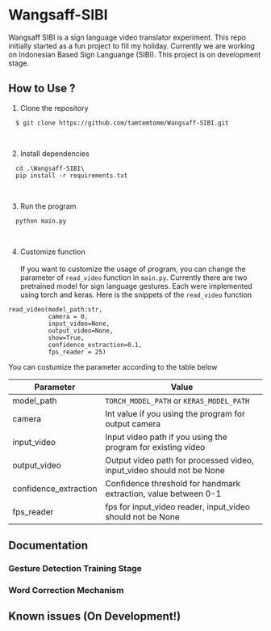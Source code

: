 # Wangsaff-SIBI
Wangsaff SIBI is a sign language video translator experiment. This repo initially started as a fun project to fill my holiday.
Currently we are working on Indonesian Based Sign Languange (SIBI). This project is on development stage.

## How to Use ?
1. Clone the repository
```
  $ git clone https://github.com/tamtemtomm/Wangsaff-SIBI.git
```
</br>

2. Install dependencies
```
  cd .\Wangsaff-SIBI\
  pip install -r requirements.txt
```
<br/>

3. Run the program
```
  python main.py
```
<br/>

4. Customize function </br> </br>
If you want to customize the usage of program, you can change the parameter of `read_video` function in `main.py`. Currently there are two pretrained model for sign language gestures. Each were implemented using torch and keras. Here is the snippets of the `read_video` function

```
read_video(model_path:str,
           camera = 0,
           input_video=None, 
           output_video=None, 
           show=True,
           confidence_extraction=0.1,
           fps_reader = 25)
```
You can costumize the parameter according to the table below </br>

|  Parameter  |  Value  |
|  ---------- | ------- |
|  model_path |  `TORCH_MODEL_PATH` or `KERAS_MODEL_PATH`|
|  camera |  Int value if you using the program for output camera |
|  input_video |  Input video path if you using the program for existing video |
|  output_video |  Output video path for processed video, input_video should not be None |
|  confidence_extraction |  Confidence threshold for handmark extraction, value between 0-1 |
|  fps_reader |  fps for input_video reader, input_video should not be None |

## Documentation

### Gesture Detection Training Stage
### Word Correction Mechanism

## Known issues (On Development!)
